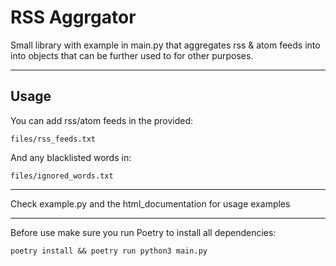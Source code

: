 <h1> RSS Aggrgator</h1>
Small library with example in main.py that aggregates rss & atom feeds into into objects that can be further used to for other purposes. 

<hr>
<h2>Usage</h2>
You can add rss/atom feeds in the provided:

`files/rss_feeds.txt`

And any blacklisted words in:

`files/ignored_words.txt`

<hr>
Check example.py and the html_documentation for usage examples
<hr>
Before use make sure you run Poetry to install all dependencies:

`poetry install && poetry run python3 main.py`
